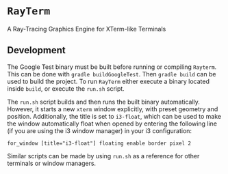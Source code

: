 # `RayTerm`

A Ray-Tracing Graphics Engine for XTerm-like Terminals

## Development

The Google Test binary must be built before running or compiling `Rayterm`.
This can be done with `gradle buildGoogleTest`. Then `gradle build` can be used
to build the project. To run `RayTerm` either execute a binary located inside
`build`, or execute the `run.sh` script.

The `run.sh` script builds and then runs the built binary automatically.
However, it starts a new `xterm` window explicitly, with preset geometry and
position. Additionally, the title is set to `i3-float`, which can be used to
make the window automatically float when opened by entering the following
line (if you are using the i3 window manager) in your i3 configuration:

```text
for_window [title="i3-float"] floating enable border pixel 2
```

Similar scripts can be made by using `run.sh` as a reference for other
terminals or window managers.
